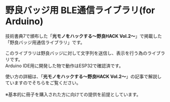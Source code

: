 # 野良バッジ用 BLE通信ライブラリ(for Arduino)

技術書典7で頒布した「**光モノをハックする～野良HACK Vol.2～**」で掲載した「野良バッジ用通信ライブラリ」です。

このライブラリは野良バッジに対して文字列を送信し、表示を行う為のライブラリです。
<BR>Arduino IDE用に開発した物で動作はESP32で確認済です。

使い方の詳細は、「**光モノをハックする～野良HACK Vol.2～**」の記事で解説していますのでそちらをご覧ください。
<BR>
<BR>
※基本的に冊子を購入された方に向けての提供を前提としています。
